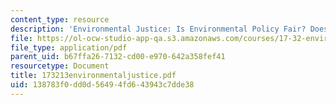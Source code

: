 ```yaml
---
content_type: resource
description: 'Environmental Justice: Is Environmental Policy Fair? Does it Matter?'
file: https://ol-ocw-studio-app-qa.s3.amazonaws.com/courses/17-32-environmental-politics-and-policy-spring-2003/138783f0dd0d56494fd643943c7dde38_173213environmentaljustice.pdf
file_type: application/pdf
parent_uid: b67ffa26-7132-cd00-e970-642a358fef41
resourcetype: Document
title: 173213environmentaljustice.pdf
uid: 138783f0-dd0d-5649-4fd6-43943c7dde38
---
```

